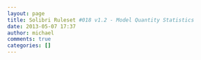 ```yaml
---
layout: page
title: Solibri Ruleset #018 v1.2 - Model Quantity Statistics
date: 2013-05-07 17:37
author: michael
comments: true
categories: []
---
```


